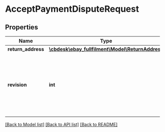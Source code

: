 # AcceptPaymentDisputeRequest

## Properties
Name | Type | Description | Notes
------------ | ------------- | ------------- | -------------
**return_address** | [**\cbdesk\ebay_fullfilment\Model\ReturnAddress**](ReturnAddress.md) |  | [optional] 
**revision** | **int** | This integer value indicates the revision number of the payment dispute. This field is required. The current &lt;strong&gt;revision&lt;/strong&gt; number for a payment dispute can be retrieved with the &lt;strong&gt;getPaymentDispute&lt;/strong&gt; method. Each time an action is taken against a payment dispute, this integer value increases by 1. | [optional] 

[[Back to Model list]](../../README.md#documentation-for-models) [[Back to API list]](../../README.md#documentation-for-api-endpoints) [[Back to README]](../../README.md)

